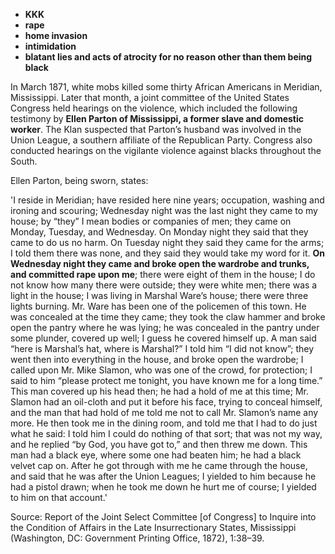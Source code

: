 - **KKK**
- **rape**
- **home invasion**
- **intimidation**
- **blatant lies and acts of atrocity for no reason other than them being black**

In March 1871, white mobs killed some thirty African Americans in Meridian, Mississippi. Later that month, a joint committee of the United States Congress held hearings on the violence, which included the following testimony by **Ellen Parton of Mississippi, a former slave and domestic worker**. The Klan suspected that Parton’s husband was involved in the Union League, a southern affiliate of the Republican Party. Congress also conducted hearings on the vigilante violence against blacks throughout the South.

Ellen Parton, being sworn, states:

'I reside in Meridian; have resided here nine years; occupation, washing and ironing and scouring; Wednesday night was the last night they came to my house; by “they” I mean bodies or companies of men; they came on Monday, Tuesday, and Wednesday. On Monday night they said that they came to do us no harm. On Tuesday night they said they came for the arms; I told them there was none, and they said they would take my word for it. **On Wednesday night they came and broke open the wardrobe and trunks, and committed rape upon me**; there were eight of them in the house; I do not know how many there were outside; they were white men; there was a light in the house; I was living in Marshal Ware’s house; there were three lights burning. Mr. Ware has been one of the policemen of this town. He was concealed at the time they came; they took the claw hammer and broke open the pantry where he was lying; he was concealed in the pantry under some plunder, covered up well; I guess he covered himself up. A man said “here is Marshal’s hat, where is Marshal?” I told him “I did not know”; they went then into everything in the house, and broke open the wardrobe; I called upon Mr. Mike Slamon, who was one of the crowd, for protection; I said to him “please protect me tonight, you have known me for a long time.” This man covered up his head then; he had a hold of me at this time; Mr. Slamon had an oil-cloth and put it before his face, trying to conceal himself, and the man that had hold of me told me not to call Mr. Slamon’s name any more. He then took me in the dining room, and told me that I had to do just what he said: I told him I could do nothing of that sort; that was not my way, and he replied “by God, you have got to,” and then threw me down. This man had a black eye, where some one had beaten him; he had a black velvet cap on. After he got through with me he came through the house, and said that he was after the Union Leagues; I yielded to him because he had a pistol drawn; when he took me down he hurt me of course; I yielded to him on that account.'

Source: Report of the Joint Select Committee [of Congress] to Inquire into the Condition of Affairs in the Late Insurrectionary States, Mississippi (Washington, DC: Government Printing Office, 1872), 1:38–39.